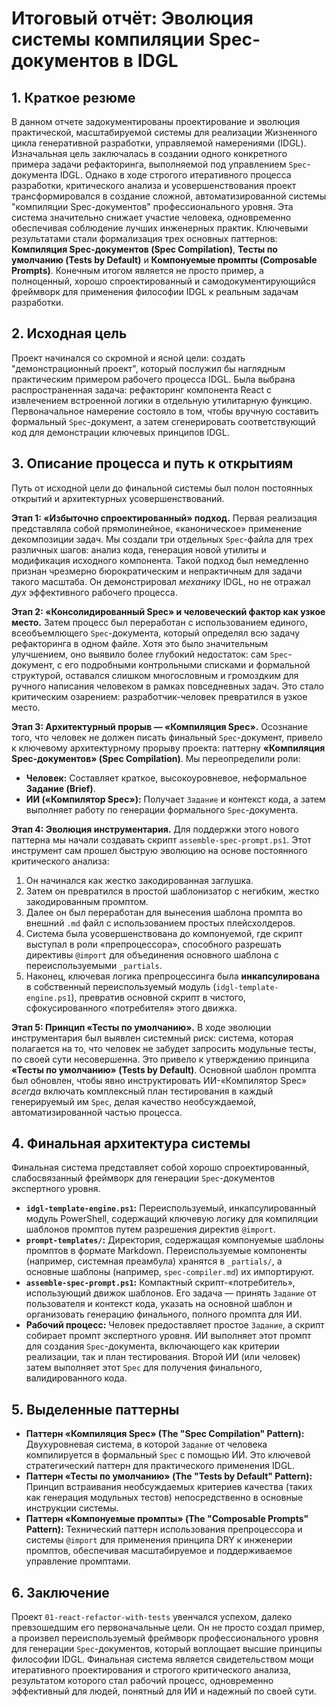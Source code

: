 # Итоговый отчёт: Эволюция системы компиляции Spec-документов в IDGL

## 1. Краткое резюме

В данном отчете задокументированы проектирование и эволюция практической, масштабируемой системы для реализации Жизненного цикла генеративной разработки, управляемой намерениями (IDGL). Изначальная цель заключалась в создании одного конкретного примера задачи рефакторинга, выполняемой под управлением `Spec`-документа IDGL. Однако в ходе строгого итеративного процесса разработки, критического анализа и усовершенствования проект трансформировался в создание сложной, автоматизированной системы "компиляции Spec-документов" профессионального уровня. Эта система значительно снижает участие человека, одновременно обеспечивая соблюдение лучших инженерных практик. Ключевыми результатами стали формализация трех основных паттернов: **Компиляция Spec-документов (Spec Compilation)**, **Тесты по умолчанию (Tests by Default)** и **Компонуемые промпты (Composable Prompts)**. Конечным итогом является не просто пример, а полноценный, хорошо спроектированный и самодокументирующийся фреймворк для применения философии IDGL к реальным задачам разработки.

## 2. Исходная цель

Проект начинался со скромной и ясной цели: создать "демонстрационный проект", который послужил бы наглядным практическим примером рабочего процесса IDGL. Была выбрана распространенная задача: рефакторинг компонента React с извлечением встроенной логики в отдельную утилитарную функцию. Первоначальное намерение состояло в том, чтобы вручную составить формальный `Spec`-документ, а затем сгенерировать соответствующий код для демонстрации ключевых принципов IDGL.

## 3. Описание процесса и путь к открытиям

Путь от исходной цели до финальной системы был полон постоянных открытий и архитектурных усовершенствований.

**Этап 1: «Избыточно спроектированный» подход.** Первая реализация представляла собой прямолинейное, «каноническое» применение декомпозиции задач. Мы создали три отдельных `Spec`-файла для трех различных шагов: анализ кода, генерация новой утилиты и модификация исходного компонента. Такой подход был немедленно признан чрезмерно бюрократическим и непрактичным для задачи такого масштаба. Он демонстрировал *механику* IDGL, но не отражал *дух* эффективного рабочего процесса.

**Этап 2: «Консолидированный Spec» и человеческий фактор как узкое место.** Затем процесс был переработан с использованием единого, всеобъемлющего `Spec`-документа, который определял всю задачу рефакторинга в одном файле. Хотя это было значительным улучшением, оно выявило более глубокий недостаток: сам `Spec`-документ, с его подробными контрольными списками и формальной структурой, оставался слишком многословным и громоздким для ручного написания человеком в рамках повседневных задач. Это стало критическим озарением: разработчик-человек превратился в узкое место.

**Этап 3: Архитектурный прорыв — «Компиляция Spec».** Осознание того, что человек не должен писать финальный `Spec`-документ, привело к ключевому архитектурному прорыву проекта: паттерну **«Компиляция Spec-документов» (Spec Compilation)**. Мы переопределили роли:
*   **Человек:** Составляет краткое, высокоуровневое, неформальное **Задание (Brief)**.
*   **ИИ («Компилятор Spec»):** Получает `Задание` и контекст кода, а затем выполняет работу по генерации формального `Spec`-документа.

**Этап 4: Эволюция инструментария.** Для поддержки этого нового паттерна мы начали создавать скрипт `assemble-spec-prompt.ps1`. Этот инструмент сам прошел быструю эволюцию на основе постоянного критического анализа:
1.  Он начинался как жестко закодированная заглушка.
2.  Затем он превратился в простой шаблонизатор с негибким, жестко закодированным промптом.
3.  Далее он был переработан для вынесения шаблона промпта во внешний `.md` файл с использованием простых плейсхолдеров.
4.  Система была усовершенствована до компонуемой, где скрипт выступал в роли «препроцессора», способного разрешать директивы `@import` для объединения основного шаблона с переиспользуемыми `_partials`.
5.  Наконец, ключевая логика препроцессинга была **инкапсулирована** в собственный переиспользуемый модуль (`idgl-template-engine.ps1`), превратив основной скрипт в чистого, сфокусированного «потребителя» этого движка.

**Этап 5: Принцип «Тесты по умолчанию».** В ходе эволюции инструментария был выявлен системный риск: система, которая полагается на то, что человек не забудет запросить модульные тесты, по своей сути несовершенна. Это привело к утверждению принципа **«Тесты по умолчанию» (Tests by Default)**. Основной шаблон промпта был обновлен, чтобы явно инструктировать ИИ-«Компилятор Spec» *всегда* включать комплексный план тестирования в каждый генерируемый им `Spec`, делая качество необсуждаемой, автоматизированной частью процесса.

## 4. Финальная архитектура системы

Финальная система представляет собой хорошо спроектированный, слабосвязанный фреймворк для генерации `Spec`-документов экспертного уровня.
*   **`idgl-template-engine.ps1`:** Переиспользуемый, инкапсулированный модуль PowerShell, содержащий ключевую логику для компиляции шаблонов промптов путем разрешения директив `@import`.
*   **`prompt-templates/`:** Директория, содержащая компонуемые шаблоны промптов в формате Markdown. Переиспользуемые компоненты (например, системная преамбула) хранятся в `_partials/`, а основные шаблоны (например, `spec-compiler.md`) их импортируют.
*   **`assemble-spec-prompt.ps1`:** Компактный скрипт-«потребитель», использующий движок шаблонов. Его задача — принять `Задание` от пользователя и контекст кода, указать на основной шаблон и организовать генерацию финального, полного промпта для ИИ.
*   **Рабочий процесс:** Человек предоставляет простое `Задание`, а скрипт собирает промпт экспертного уровня. ИИ выполняет этот промпт для создания `Spec`-документа, включающего как критерии реализации, так и план тестирования. Второй ИИ (или человек) затем выполняет этот `Spec` для получения финального, валидированного кода.

## 5. Выделенные паттерны

*   **Паттерн «Компиляция Spec» (The "Spec Compilation" Pattern):** Двухуровневая система, в которой `Задание` от человека компилируется в формальный `Spec` с помощью ИИ. Это ключевой стратегический паттерн для практического применения IDGL.
*   **Паттерн «Тесты по умолчанию» (The "Tests by Default" Pattern):** Принцип встраивания необсуждаемых критериев качества (таких как генерация модульных тестов) непосредственно в основные инструкции системы.
*   **Паттерн «Компонуемые промпты» (The "Composable Prompts" Pattern):** Технический паттерн использования препроцессора и системы `@import` для применения принципа DRY к инженерии промптов, обеспечивая масштабируемое и поддерживаемое управление промптами.

## 6. Заключение

Проект `01-react-refactor-with-tests` увенчался успехом, далеко превзошедшим его первоначальные цели. Он не просто создал пример, а произвел переиспользуемый фреймворк профессионального уровня для генерации `Spec`-документов, который воплощает высшие принципы философии IDGL. Финальная система является свидетельством мощи итеративного проектирования и строгого критического анализа, результатом которого стал рабочий процесс, одновременно эффективный для людей, понятный для ИИ и надежный по своей сути.

